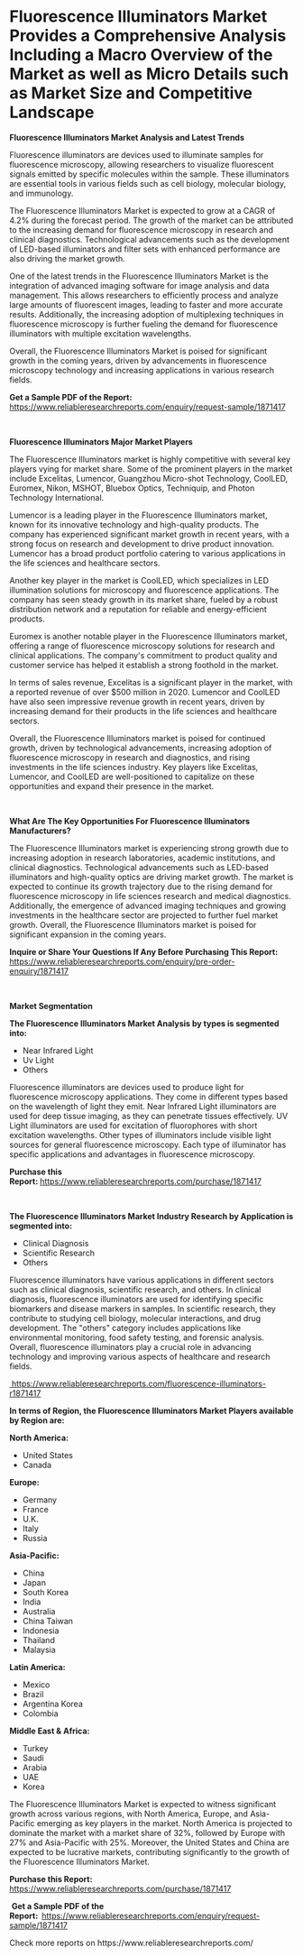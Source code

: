 <p><h1>Fluorescence Illuminators Market Provides a Comprehensive Analysis Including a Macro Overview of the Market as well as Micro Details such as Market Size and Competitive Landscape</h1></p><p><strong>Fluorescence Illuminators Market Analysis and Latest Trends</strong></p>
<p><p>Fluorescence illuminators are devices used to illuminate samples for fluorescence microscopy, allowing researchers to visualize fluorescent signals emitted by specific molecules within the sample. These illuminators are essential tools in various fields such as cell biology, molecular biology, and immunology.</p><p>The Fluorescence Illuminators Market is expected to grow at a CAGR of 4.2% during the forecast period. The growth of the market can be attributed to the increasing demand for fluorescence microscopy in research and clinical diagnostics. Technological advancements such as the development of LED-based illuminators and filter sets with enhanced performance are also driving the market growth.</p><p>One of the latest trends in the Fluorescence Illuminators Market is the integration of advanced imaging software for image analysis and data management. This allows researchers to efficiently process and analyze large amounts of fluorescent images, leading to faster and more accurate results. Additionally, the increasing adoption of multiplexing techniques in fluorescence microscopy is further fueling the demand for fluorescence illuminators with multiple excitation wavelengths.</p><p>Overall, the Fluorescence Illuminators Market is poised for significant growth in the coming years, driven by advancements in fluorescence microscopy technology and increasing applications in various research fields.</p></p>
<p><strong>Get a Sample PDF of the Report:&nbsp;</strong> <a href="https://www.reliableresearchreports.com/enquiry/request-sample/1871417">https://www.reliableresearchreports.com/enquiry/request-sample/1871417</a></p>
<p>&nbsp;</p>
<p><strong>Fluorescence Illuminators Major Market Players</strong></p>
<p><p>The Fluorescence Illuminators market is highly competitive with several key players vying for market share. Some of the prominent players in the market include Excelitas, Lumencor, Guangzhou Micro-shot Technology, CoolLED, Euromex, Nikon, MSHOT, Bluebox Optics, Techniquip, and Photon Technology International.</p><p>Lumencor is a leading player in the Fluorescence Illuminators market, known for its innovative technology and high-quality products. The company has experienced significant market growth in recent years, with a strong focus on research and development to drive product innovation. Lumencor has a broad product portfolio catering to various applications in the life sciences and healthcare sectors.</p><p>Another key player in the market is CoolLED, which specializes in LED illumination solutions for microscopy and fluorescence applications. The company has seen steady growth in its market share, fueled by a robust distribution network and a reputation for reliable and energy-efficient products.</p><p>Euromex is another notable player in the Fluorescence Illuminators market, offering a range of fluorescence microscopy solutions for research and clinical applications. The company's commitment to product quality and customer service has helped it establish a strong foothold in the market.</p><p>In terms of sales revenue, Excelitas is a significant player in the market, with a reported revenue of over $500 million in 2020. Lumencor and CoolLED have also seen impressive revenue growth in recent years, driven by increasing demand for their products in the life sciences and healthcare sectors.</p><p>Overall, the Fluorescence Illuminators market is poised for continued growth, driven by technological advancements, increasing adoption of fluorescence microscopy in research and diagnostics, and rising investments in the life sciences industry. Key players like Excelitas, Lumencor, and CoolLED are well-positioned to capitalize on these opportunities and expand their presence in the market.</p></p>
<p>&nbsp;</p>
<p><strong>What Are The Key Opportunities For Fluorescence Illuminators Manufacturers?</strong></p>
<p><p>The Fluorescence Illuminators market is experiencing strong growth due to increasing adoption in research laboratories, academic institutions, and clinical diagnostics. Technological advancements such as LED-based illuminators and high-quality optics are driving market growth. The market is expected to continue its growth trajectory due to the rising demand for fluorescence microscopy in life sciences research and medical diagnostics. Additionally, the emergence of advanced imaging techniques and growing investments in the healthcare sector are projected to further fuel market growth. Overall, the Fluorescence Illuminators market is poised for significant expansion in the coming years.</p></p>
<p><strong>Inquire or Share Your Questions If Any Before Purchasing This Report:</strong> <a href="https://www.reliableresearchreports.com/enquiry/pre-order-enquiry/1871417">https://www.reliableresearchreports.com/enquiry/pre-order-enquiry/1871417</a></p>
<p>&nbsp;</p>
<p><strong>Market Segmentation</strong></p>
<p><strong>The Fluorescence Illuminators Market Analysis by types is segmented into:</strong></p>
<p><ul><li>Near Infrared Light</li><li>Uv Light</li><li>Others</li></ul></p>
<p><p>Fluorescence illuminators are devices used to produce light for fluorescence microscopy applications. They come in different types based on the wavelength of light they emit. Near Infrared Light illuminators are used for deep tissue imaging, as they can penetrate tissues effectively. UV Light illuminators are used for excitation of fluorophores with short excitation wavelengths. Other types of illuminators include visible light sources for general fluorescence microscopy. Each type of illuminator has specific applications and advantages in fluorescence microscopy.</p></p>
<p><strong>Purchase this Report:&nbsp;</strong><a href="https://www.reliableresearchreports.com/purchase/1871417">https://www.reliableresearchreports.com/purchase/1871417</a></p>
<p>&nbsp;</p>
<p><strong>The Fluorescence Illuminators Market Industry Research by Application is segmented into:</strong></p>
<p><ul><li>Clinical Diagnosis</li><li>Scientific Research</li><li>Others</li></ul></p>
<p><p>Fluorescence illuminators have various applications in different sectors such as clinical diagnosis, scientific research, and others. In clinical diagnosis, fluorescence illuminators are used for identifying specific biomarkers and disease markers in samples. In scientific research, they contribute to studying cell biology, molecular interactions, and drug development. The "others" category includes applications like environmental monitoring, food safety testing, and forensic analysis. Overall, fluorescence illuminators play a crucial role in advancing technology and improving various aspects of healthcare and research fields.</p></p>
<p><a href="https://www.reliableresearchreports.com/fluorescence-illuminators-r1871417">&nbsp;https://www.reliableresearchreports.com/fluorescence-illuminators-r1871417</a></p>
<p><strong>In terms of Region, the Fluorescence Illuminators Market Players available by Region are:</strong></p>
<p>
    <p> <strong> North America: </strong>
        <ul>
            <li>United States</li>
            <li>Canada</li>
        </ul>
        </p> 
    <p> <strong> Europe: </strong>
        <ul>
            <li>Germany</li>
            <li>France</li>
            <li>U.K.</li>
            <li>Italy</li>
            <li>Russia</li>
        </ul>
        </p> 
    <p> <strong> Asia-Pacific: </strong>
        <ul>
            <li>China</li>
            <li>Japan</li>
            <li>South Korea</li>
            <li>India</li>
            <li>Australia</li>
            <li>China Taiwan</li>
            <li>Indonesia</li>
            <li>Thailand</li>
            <li>Malaysia</li>
        </ul>
        </p> 
    <p> <strong> Latin America: </strong>
        <ul>
            <li>Mexico</li>
            <li>Brazil</li>
            <li>Argentina Korea</li>
            <li>Colombia</li>
        </ul>
        </p> 
    <p> <strong> Middle East & Africa: </strong>
        <ul>
            <li>Turkey</li>
            <li>Saudi</li>
            <li>Arabia</li>
            <li>UAE</li>
            <li>Korea</li>
        </ul>
    </p>
    </p>
<p><p>The Fluorescence Illuminators Market is expected to witness significant growth across various regions, with North America, Europe, and Asia-Pacific emerging as key players in the market. North America is projected to dominate the market with a market share of 32%, followed by Europe with 27% and Asia-Pacific with 25%. Moreover, the United States and China are expected to be lucrative markets, contributing significantly to the growth of the Fluorescence Illuminators Market.</p></p>
<p><strong>Purchase this Report: </strong><a href="https://www.reliableresearchreports.com/purchase/1871417">https://www.reliableresearchreports.com/purchase/1871417</a></p>
<p>&nbsp;<strong>Get a Sample PDF of the Report:&nbsp;&nbsp;</strong><a href="https://www.reliableresearchreports.com/enquiry/request-sample/1871417">https://www.reliableresearchreports.com/enquiry/request-sample/1871417</a></p>
<p><strong></strong></p>
<p>Check more reports on https://www.reliableresearchreports.com/</p>